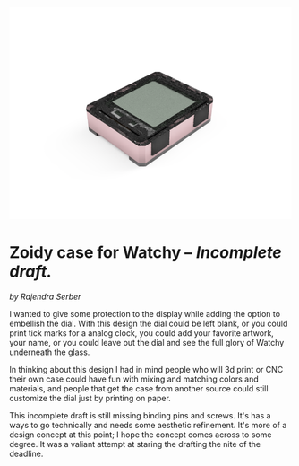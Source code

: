 ![Zoidy Render](Zoidy_2021-Mar-17_01-36-44PM-000_CustomizedView14703990948.png)

# Zoidy case for Watchy – *Incomplete draft.*

*by Rajendra Serber*

I wanted to give some protection to the display while adding the option to embellish the dial. With this design the dial could be left blank, or you could print tick marks for a analog clock,  you could add your favorite artwork, your name, or you could leave out the dial and see the full glory of Watchy underneath the glass.

In thinking about this design I had in mind people who will 3d print or CNC their own case could have fun with mixing and matching colors and materials, and people that get the case from another source could still customize the dial just by printing on paper.

This incomplete draft is still missing binding pins and screws. It's has a ways to go technically and needs some aesthetic refinement. It's more of a design concept at this point; I hope the concept comes across to some degree. It was a valiant attempt at staring the drafting the nite of the deadline.


